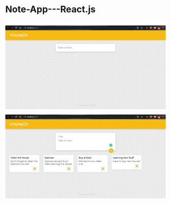 # Note-App---React.js

![Alt text](/public/images/First-Look.png?raw=true "This is the first look")

![Alt text](/public/images/Final-Look.png?raw=true "This is the final look")
